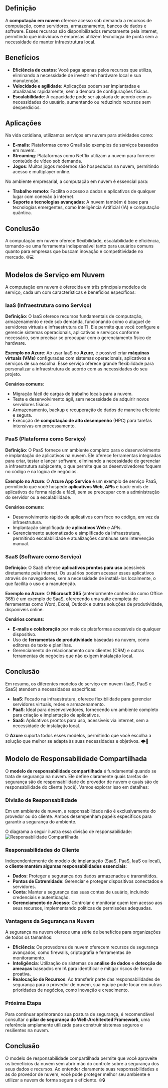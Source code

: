 ## Definição

A **computação em nuvem** oferece acesso sob demanda a recursos de computação, como servidores, armazenamento, bancos de dados e software. Esses recursos são disponibilizados remotamente pela internet, permitindo que indivíduos e empresas utilizem tecnologia de ponta sem a necessidade de manter infraestrutura local.

## Benefícios

- **Eficiência de custos**: Você paga apenas pelos recursos que utiliza, eliminando a necessidade de investir em hardware local e sua manutenção.
- **Velocidade e agilidade**: Aplicações podem ser implantadas e atualizadas rapidamente, sem a demora de configurações físicas.
- **Escalabilidade**: A capacidade pode ser ajustada de acordo com as necessidades do usuário, aumentando ou reduzindo recursos sem desperdícios.

## Aplicações

Na vida cotidiana, utilizamos serviços em nuvem para atividades como:

- **E-mails**: Plataformas como Gmail são exemplos de serviços baseados em nuvem.
- **Streaming**: Plataformas como Netflix utilizam a nuvem para fornecer conteúdo de vídeo sob demanda.
- **Jogos**: Muitos jogos modernos são hospedados na nuvem, permitindo acesso e multiplayer online.

No ambiente empresarial, a computação em nuvem é essencial para:

- **Trabalho remoto**: Facilita o acesso a dados e aplicativos de qualquer lugar com conexão à internet.
- **Suporte a tecnologias avançadas**: A nuvem também é base para tecnologias emergentes, como Inteligência Artificial (IA) e computação quântica.

## Conclusão

A computação em nuvem oferece flexibilidade, escalabilidade e eficiência, tornando-se uma ferramenta indispensável tanto para usuários comuns quanto para empresas que buscam inovação e competitividade no mercado. 🌐💻


## Modelos de Serviço em Nuvem

A computação em nuvem é oferecida em três principais modelos de serviço, cada um com características e benefícios específicos:

### IaaS (Infraestrutura como Serviço)

**Definição**: O IaaS oferece recursos fundamentais de computação, armazenamento e rede sob demanda, funcionando como o aluguel de servidores virtuais e infraestrutura de TI. Ele permite que você configure e gerencie sistemas operacionais, aplicativos e serviços conforme necessário, sem precisar se preocupar com o gerenciamento físico de hardware.

**Exemplo no Azure**: Ao usar IaaS no **Azure**, é possível criar **máquinas virtuais (VMs)** configuradas com sistemas operacionais, aplicativos e serviços de sua escolha. Esse serviço oferece grande flexibilidade para personalizar a infraestrutura de acordo com as necessidades do seu projeto.

**Cenários comuns**:
- Migração fácil de cargas de trabalho locais para a nuvem.
- Teste e desenvolvimento ágil, sem necessidade de adquirir novos servidores físicos.
- Armazenamento, backup e recuperação de dados de maneira eficiente e segura.
- Execução de **computação de alto desempenho** (HPC) para tarefas intensivas em processamento.

### PaaS (Plataforma como Serviço)

**Definição**: O PaaS fornece um ambiente completo para o desenvolvimento e implantação de aplicativos na nuvem. Ele oferece ferramentas integradas para criar, testar e lançar software, eliminando a necessidade de gerenciar a infraestrutura subjacente, o que permite que os desenvolvedores foquem no código e na lógica de negócios.

**Exemplo no Azure**: O **Azure App Service** é um exemplo de serviço PaaS, permitindo que você hospede **aplicativos Web, APIs** e back-ends de aplicativos de forma rápida e fácil, sem se preocupar com a administração do servidor ou a escalabilidade.

**Cenários comuns**:
- Desenvolvimento rápido de aplicativos com foco no código, em vez da infraestrutura.
- Implantação simplificada de **aplicativos Web** e APIs.
- Gerenciamento automatizado e simplificado da infraestrutura, permitindo escalabilidade e atualizações contínuas sem intervenção manual.

### SaaS (Software como Serviço)

**Definição**: O SaaS oferece **aplicativos prontos para uso** acessíveis diretamente pela internet. Os usuários podem acessar esses aplicativos através de navegadores, sem a necessidade de instalá-los localmente, o que facilita o uso e a manutenção.

**Exemplo no Azure**: O **Microsoft 365** (anteriormente conhecido como Office 365) é um exemplo de SaaS, oferecendo uma suíte completa de ferramentas como Word, Excel, Outlook e outras soluções de produtividade, disponíveis online.

**Cenários comuns**:
- **E-mails e colaboração** por meio de plataformas acessíveis de qualquer dispositivo.
- Uso de **ferramentas de produtividade** baseadas na nuvem, como editores de texto e planilhas.
- Gerenciamento de relacionamento com clientes (CRM) e outras ferramentas de negócios que não exigem instalação local.

## Conclusão

Em resumo, os diferentes modelos de serviço em nuvem (IaaS, PaaS e SaaS) atendem a necessidades específicas:

- **IaaS**: Focado na infraestrutura, oferece flexibilidade para gerenciar servidores virtuais, redes e armazenamento.
- **PaaS**: Ideal para desenvolvedores, fornecendo um ambiente completo para criação e implantação de aplicativos.
- **SaaS**: Aplicativos prontos para uso, acessíveis via internet, sem a necessidade de instalação local.

O **Azure** suporta todos esses modelos, permitindo que você escolha a solução que melhor se adapta às suas necessidades e objetivos. 🌩️💼

## Modelo de Responsabilidade Compartilhada

O **modelo de responsabilidade compartilhada** é fundamental quando se trata de segurança na nuvem. Ele define claramente quais tarefas de segurança são de responsabilidade do provedor de nuvem e quais são de responsabilidade do cliente (você). Vamos explorar isso em detalhes:

### Divisão de Responsabilidade

Em um ambiente de nuvem, a responsabilidade não é exclusivamente do provedor ou do cliente. Ambos desempenham papéis específicos para garantir a segurança do ambiente.

O diagrama a seguir ilustra essa divisão de responsabilidade:  
![Responsabilidade Compartilhada](link_do_diagrama)

### Responsabilidades do Cliente

Independentemente do modelo de implantação (SaaS, PaaS, IaaS ou local), **o cliente mantém algumas responsabilidades essenciais**:

- **Dados**: Proteger a segurança dos dados armazenados e transmitidos.
- **Pontos de Extremidade**: Gerenciar e proteger dispositivos conectados e servidores.
- **Conta**: Manter a segurança das suas contas de usuário, incluindo credenciais e autenticação.
- **Gerenciamento de Acesso**: Controlar e monitorar quem tem acesso aos seus recursos, implementando políticas de permissões adequadas.

### Vantagens da Segurança na Nuvem

A segurança na nuvem oferece uma série de benefícios para organizações de todos os tamanhos:

- **Eficiência**: Os provedores de nuvem oferecem recursos de segurança avançados, como firewalls, criptografia e ferramentas de monitoramento.
- **Inteligência**: Utilização de sistemas de **análise de dados** e **detecção de ameaças** baseados em IA para identificar e mitigar riscos de forma proativa.
- **Realocação de Recursos**: Ao transferir parte das responsabilidades de segurança para o provedor de nuvem, sua equipe pode focar em outras prioridades de negócios, como inovação e crescimento.

### Próxima Etapa

Para continuar aprimorando sua postura de segurança, é recomendável consultar o **pilar de segurança do Well-Architected Framework**, uma referência amplamente utilizada para construir sistemas seguros e resilientes na nuvem.

## Conclusão

O modelo de responsabilidade compartilhada permite que você aproveite os benefícios da nuvem sem abrir mão do controle sobre a segurança dos seus dados e recursos. Ao entender claramente suas responsabilidades e as do provedor de nuvem, você pode proteger melhor seu ambiente e utilizar a nuvem de forma segura e eficiente. 🌐🔒

